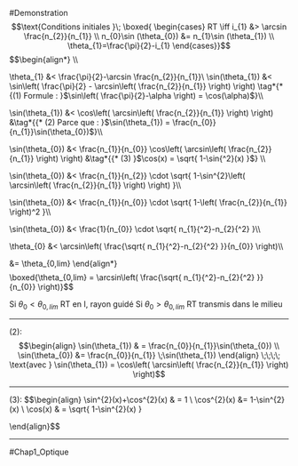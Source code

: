 #Demonstration
$$\text{Conditions initiales }\;
\boxed{
\begin{cases}
    RT \iff i_{1} &> \arcsin \frac{n_{2}}{n_{1}} \\ n_{0}\sin (\theta_{0}) &= n_{1}\sin (\theta_{1}) \\ \theta_{1}=\frac{\pi}{2}-i_{1}
\end{cases}}$$
$$\begin{align*} \\\\

\theta_{1} &< \frac{\pi}{2}-\arcsin \frac{n_{2}}{n_{1}}\\
\sin(\theta_{1}) &< \sin\left( \frac{\pi}{2} - \arcsin\left( \frac{n_{2}}{n_{1}} \right) \right) \tag*{* {(1) Formule : }$\sin\left( \frac{\pi}{2}-\alpha \right) = \cos(\alpha)$}\\\\

\sin(\theta_{1}) &< \cos\left( \arcsin\left( \frac{n_{2}}{n_{1}} \right) \right) &\tag*{{* (2) Parce que : }$\sin(\theta_{1}) = \frac{n_{0}}{n_{1}}\sin(\theta_{0})$}\\\\

\sin(\theta_{0}) &< \frac{n_{1}}{n_{0}} \cos\left( \arcsin\left( \frac{n_{2}}{n_{1}} \right) \right) &\tag*{{* (3) }$\cos(x) = \sqrt{ 1-\sin{^2}(x) }$} \\\\

\sin(\theta_{0}) &< \frac{n_{1}}{n_{2}} \cdot \sqrt{ 1-\sin^{2}\left( \arcsin\left( \frac{n_{2}}{n_{1}} \right) \right) }\\\\

\sin(\theta_{0}) &< \frac{n_{1}}{n_{0}} \cdot \sqrt{ 1-\left( \frac{n_{2}}{n_{1}} \right)^2 }\\\\

\sin(\theta_{0}) &< \frac{1}{n_{0}} \cdot \sqrt{ n_{1}{^2}-n_{2}{^2} }\\\\

\theta_{0} &< \arcsin\left( \frac{\sqrt{ n_{1}{^2}-n_{2}{^2} }}{n_{0}} \right)\\\\

&= \theta_{0,lim}
\end{align*}$$
$$\boxed{\theta_{0,lim} = \arcsin\left( \frac{\sqrt{ n_{1}{^2}-n_{2}{^2} }}{n_{0}} \right)}$$

Si $\theta_{0} < \theta_{0,lim}$ RT en I, rayon guidé
Si $\theta_{0} > \theta_{0,lim}$ RT transmis dans le milieu
___
$(2) :$
$$\begin{align}
\sin(\theta_{1}) & = \frac{n_{0}}{n_{1}}\sin(\theta_{0})  \\
\sin(\theta_{0}) &= \frac{n_{0}}{n_{1}} \;\sin(\theta_{1})
\end{align}
\;\;\;\;
\text{avec } \sin(\theta_{1}) = \cos\left( \arcsin\left( \frac{n_{2}}{n_{1}} \right) \right)$$
___
$(3) :$
$$\begin{align}
\sin^{2}(x)+\cos^{2}(x) & = 1 \\
\cos^{2}(x) &= 1-\sin^{2}(x) \\
\cos(x) & = \sqrt{ 1-\sin^{2}(x) }

\end{align}$$
___
#Chap1_Optique 
